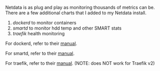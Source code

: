 Netdata is as plug and play as monitoring thousands of metrics can be. There are a few additional charts that I added to my Netdata install. 

1. _dockerd_ to monitor containers
2. _smartd_ to monitor hdd temp and other SMART stats
3. _traefik_ health monitoring

For dockerd, refer to their [manual](https://learn.netdata.cloud/docs/agent/collectors/python.d.plugin/dockerd/).

For smartd, refer to their [manual](https://learn.netdata.cloud/docs/agent/collectors/python.d.plugin/smartd_log).

For traefik, refer to their [manual](https://learn.netdata.cloud/docs/agent/collectors/python.d.plugin/traefik/). (NOTE: does NOT work for Traefik v2)